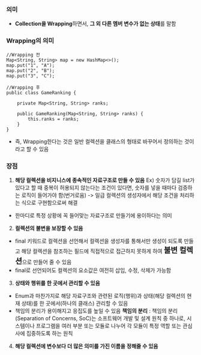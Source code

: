 ### 의미
- **Collection을 Wrapping**하면서, **그 외 다른 멤버 변수가 없는 상태**를 말함
### Wrapping의 의미
```
//Wrapping 전
Map<String, String> map = new HashMap<>();
map.put("1", "A");
map.put("2", "B");
map.put("3", "C");

//Wrapping 후
public class GameRanking {

    private Map<String, String> ranks;

    public GameRanking(Map<String, String> ranks) {
        this.ranks = ranks;
    }
}
```
- 즉, Wrapping한다는 것은 일반 컬렉션을 클래스의 형태로 바꾸어서 정의하는 것이라고 할 수 있음
### 장점
1. **해당 컬렉션을 비지니스에 종속적인 자료구조로 만들 수 있음**
Ex) 숫자가 담길 list가 있다고 할 때 중복이 허용되지 않는다는 조건이 있다면,  숫자를 넣을 때마다 검증하는 로직이 들어가야 함(번거로움)
-> 일급 컬렉션의 생성자에서 해당 조건을 처리하는 식으로 구현함으로써 해결
- 한마디로 특정 상황에 꼭 들어맞는 자료구조로 만들기에 용이하다는 의미
2. **컬렉션의 불변을 보장할 수 있음**
- final 키워드로 컬렉션을 선언해서 컬렉션을 생성자를 통해서만 생성이 되도록 만들고 해당 컬렉션을 참조하는 필드에 직접적으로 접근하지 못하게 하여 <font style ="font-size : 20px; font-weight : bold;">불변 컬렉션</font>으로 만들어 줄 수 있음
-  final로 선언되어도 컬렉션의 요소값은 여전히 삽입, 수정, 삭제가 가능함
3. **상태와 행위를 한 곳에서 관리할 수 있음**
- Enum과 마찬가지로 해당 자료구조와 관련된 로직(행위)과 상태(해당 컬렉션의 현재 상태)를 한 곳에서(하나의 클래스) 관리할 수 있음
- 책임의 분리가 용이해지고 응집도를 높일 수 있음
**책임의 분리** : 책임의 분리(Separation of Concerns, SoC)는 소프트웨어 개발 및 설계 원칙 중 하나로, 시스템이나 프로그램을 여러 부분 또는 모듈로 나누어 각 모듈이 특정 역할 또는 관심사에 집중하도록 하는 원칙
4. **해당 컬렉션에 변수보다 더 많은 의미를 가진 이름을 정해줄 수 있음**
